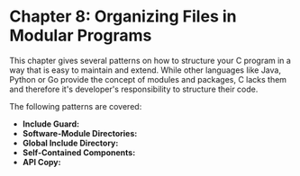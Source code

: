 # Chapter 8: Organizing Files in Modular Programs

This chapter gives several patterns on how to structure your C program in a way that is easy to maintain and extend. While other languages like Java, Python or Go provide the concept of modules and packages, C lacks them and therefore it's developer's responsibility to structure their code.


The following patterns are covered:
- **Include Guard:** 
- **Software-Module Directories:** 
- **Global Include Directory:** 
- **Self-Contained Components:** 
- **API Copy:** 


